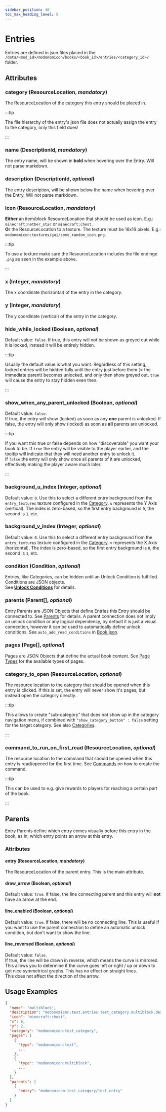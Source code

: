 ```yaml
---
sidebar_position: 40
toc_max_heading_level: 5
---
```


# Entries

Entries are defined in json files placed in the `/data/<mod_id>/modonomicon/books/<book_id>/entries/<category_id>/` folder. 

## Attributes

### **category** (ResourceLocation, _mandatory_)

The ResourceLocation of the category this entry should be placed in. 

:::tip

The file hierarchy of the entry's json file does not actually assign the entry to the category, only this field does!

::: 

### **name** (DescriptionId, _mandatory_)

The entry name, will be shown in **bold** when hovering over the Entry. Will not parse markdown.

### **description** (DescriptionId, _optional_)

The entry description, will be shown below the name when hovering over the Entry. Will not parse markdown.

### **icon** (ResourceLocation, _mandatory_)

**Either** an item/block ResourceLocation that should be used as icon. E.g.:  `minecraft:nether_star` or `minecraft:chest`.  
**Or** the ResourceLocation to a texture. The texture must be 16x16 pixels. E.g.:  `modonomicon:textures/gui/some_random_icon.png`. 

:::tip

To use a texture make sure the ResourceLocation includes the file endinge `.png` as seen in the example above.

::: 

### **x** (Integer, _mandatory_)

The x coordinate (horizontal) of the entry in the category.

### **y** (Integer, _mandatory_)

The y coordinate (vertical) of the entry in the category.

### **hide_while_locked** (Boolean, _optional_)

Default value: `false`. If true, this entry will not be shown as greyed out while it is locked, instead it will be entirely hidden.

:::tip

Usually the default value is what you want. Regardless of this setting, locked entries will be hidden fully until the entry just before them (= the immediate parent) becomes unlocked, and only then show greyed out. `true` will cause the entry to stay hidden even then.

::: 

### **show_when_any_parent_unlocked** (Boolean, _optional_)

Default value: `false`.  
If true, the entry will show (locked) as soon as any **one** parent is unlocked.
If false, the entry will only show (locked) as soon as **all** parents are unlocked.

:::tip

If you want this true or false depends on how "discoverable" you want your book to be. If `true` the entry will be visible to the player earlier, and the tooltip will indicate that they will need another entry to unlock it.  
If `false` the entry will only show once all parents of it are unlocked, effectively making the player aware much later.

::: 

### **background_u_index** (Integer, _optional_)

Default value: `0`. Use this to select a different entry background from the `entry_textures` texture configured in the [Category](./categories#attributes). `u` represents the Y Axis (vertical). The index is zero-based, so the first entry background is `0`, the second is `1`, etc.

### **background_v_index** (Integer, _optional_)

Default value: `0`. Use this to select a different entry background from the `entry_textures` texture configured in the [Category](./categories#attributes). `v` represents the X Axis (horizontal). The index is zero-based, so the first entry background is `0`, the second is `1`, etc.

### **condition** (Condition, _optional_)

Entries, like Categories, can be hidden until an Unlock Condition is fulfilled. Conditions are JSON objects.  
See **[Unlock Conditions](../unlock-conditions)** for details.

### **parents** (Parent[], _optional_)

Entry Parents are JSON Objects that define Entries this Entry should be connected to. See [Parents](#parents) for details.
A parent connection does not imply an unlock condition or any logical dependency, by default it is just a visual connection, however it can be used to automatically define unlock conditions. See `auto_add_read_conditions` in [Book.json](../structure/book#attributes).

<!-- TODO: link to the book setting that creates read connections -->

### **pages** (Page[], _optional_)

Pages are JSON Objects that define the actual book content. See [Page Types](../page-types/page-types.md) for the available types of pages.

### **category_to_open** (ResourceLocation, _optional_)

The resource location to the category that should be opened when this entry is clicked. 
If this is set, the entry will never show it's pages, but instead open the category directly.

:::tip

This allows to create "sub-category" that does not show up in the category navigation menu, if combined with `"show_category_button" : false` setting for the target category. See also [Categories](./categories#attributes).

::: 

### **command_to_run_on_first_read** (ResourceLocation, _optional_)

The resource location to the command that should be opened when this entry is read/opened for the first time.
See [Commands](./commands.md) on how to create the command.

:::tip

This can be used to e.g. give rewards to players for reaching a certain part of the book.

::: 

## Parents 

Entry Parents define which entry comes visually before this entry in the book, as in, which entry points an arrow at this entry.

### Attributes

#### **entry** (ResourceLocation, _mandatory_)

The ResourceLocation of the parent entry. This is the main attribute.

#### **draw_arrow** (Boolean, _optional_)

Default value: `true`. If false, the line connecting parent and this entry will **not** have an arrow at the end.

#### **line_enabled** (Boolean, _optional_)

Default value: `true`. If false, there will be no connecting line. This is useful if you want to use the parent connection to define an automatic unlock condition, but don't want to show the line. <!-- TODO: link to the book setting that creates read connections -->

#### **line_reversed** (Boolean, _optional_)

Default value: `false`.  
If true, the line will be drawn in reverse, which means the curve is mirrored. This allows you to determine if the curve goes left or right / up or down to get nice symmetrical graphs.
This has no effect on straight lines.   
This does not affect the direction of the arrow.

## Usage Examples

```json 
{
  "name": "multiblock",
  "description": "modonomicon.test.entries.test_category.multiblock.description",
  "icon": "minecraft:chest",
  "x": 6,
  "y": 2,
  "category": "modonomicon:test_category",
  "pages": [
    {
      "type": "modonomicon:text",
      ...
    },
    {
      "type": "modonomicon:multiblock",
      ...
    }
  ],
  "parents": [
    {
      "entry": "modonomicon:test_category/test_entry"
    }
  ]
}
```